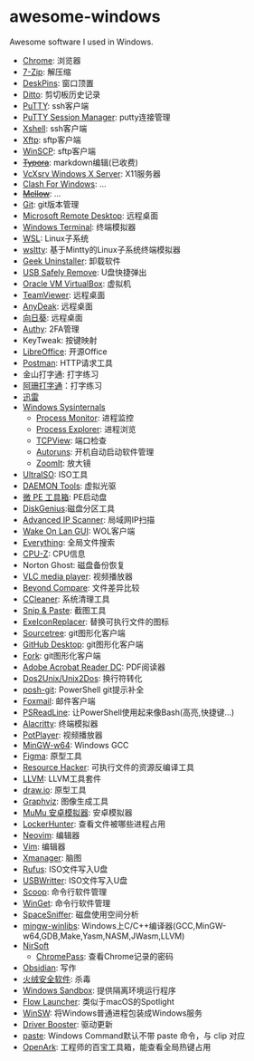 # awesome-windows

Awesome software I used in Windows.

- [Chrome](https://www.google.com/chrome): 浏览器
- [7-Zip](https://www.7-zip.org): 解压缩
- [DeskPins](https://efotinis.neocities.org/deskpins): 窗口顶置
- [Ditto](https://ditto-cp.sourceforge.io): 剪切板历史记录
- [PuTTY](https://www.chiark.greenend.org.uk/~sgtatham/putty): ssh客户端
- [PuTTY Session Manager](https://puttysm.sourceforge.io): putty连接管理
- [Xshell](https://www.netsarang.com/xshell): ssh客户端
- [Xftp](https://www.netsarang.com/xftp): sftp客户端
- [WinSCP](https://winscp.net/eng): sftp客户端
- [~~Typora~~](https://typora.io): markdown编辑(已收费)
- [VcXsrv Windows X Server](https://sourceforge.net/projects/vcxsrv): X11服务器
- [Clash For Windows](https://github.com/Fndroid/clash_for_windows_pkg): ...
- [~~Mellow~~](https://github.com/mellow-io/mellow): ...
- [Git](https://git-scm.com/): git版本管理
- [Microsoft Remote Desktop](https://docs.microsoft.com/zh-cn/windows-server/remote/remote-desktop-services/clients/remote-desktop-clients): 远程桌面
- [Windows Terminal](https://github.com/microsoft/terminal): 终端模拟器
- [WSL](https://docs.microsoft.com/windows/wsl): Linux子系统
- [wsltty](https://github.com/mintty/wsltty): 基于Mintty的Linux子系统终端模拟器
- [Geek Uninstaller](https://geekuninstaller.com): 卸载软件
- [USB Safely Remove](https://safelyremove.com): U盘快捷弹出
- [Oracle VM VirtualBox](https://www.virtualbox.org): 虚拟机
- [TeamViewer](https://www.teamviewer.com): 远程桌面
- [AnyDeak](https://anydesk.com): 远程桌面
- [向日葵](https://sunlogin.oray.com/): 远程桌面
- [Authy](https://authy.com): 2FA管理
- KeyTweak: 按键映射
- [LibreOffice](https://www.libreoffice.org): 开源Office
- [Postman](https://www.postman.com): HTTP请求工具
- 金山打字通: 打字练习
- [阿珊打字通](https://at01.cn/)：打字练习
- [迅雷]()
- [Windows Sysinternals](https://docs.microsoft.com/en-us/sysinternals)
  - [Process Monitor](https://docs.microsoft.com/en-us/sysinternals/downloads/procmon): 进程监控
  - [Process Explorer](https://docs.microsoft.com/en-us/sysinternals/downloads/process-explorer): 进程浏览
  - [TCPView](https://docs.microsoft.com/en-us/sysinternals/downloads/tcpview): 端口检查
  - [Autoruns](https://docs.microsoft.com/en-us/sysinternals/downloads/autoruns): 开机自动启动软件管理
  - [ZoomIt](https://docs.microsoft.com/en-us/sysinternals/downloads/zoomit): 放大镜
- [UltraISO](https://www.ultraiso.com): ISO工具
- [DAEMON Tools](https://www.daemon-tools.cc): 虚拟光驱
- [微 PE 工具箱](http://www.wepe.com.cn): PE启动盘
- [DiskGenius](https://www.diskgenius.com):磁盘分区工具
- [Advanced IP Scanner](https://www.advanced-ip-scanner.com): 局域网IP扫描
- [Wake On Lan GUI](https://www.depicus.com/wake-on-lan/wake-on-lan-gui): WOL客户端
- [Everything](https://www.voidtools.com): 全局文件搜索
- [CPU-Z](https://www.cpuid.com/softwares/cpu-z.html): CPU信息
- Norton Ghost: 磁盘备份恢复
- [VLC media player](https://www.videolan.org/vlc): 视频播放器
- [Beyond Compare](ihttps://www.scootersoftware.com): 文件差异比较
- [CCleaner](https://www.ccleaner.com): 系统清理工具
- [Snip & Paste](https://www.snipaste.com): 截图工具
- [ExeIconReplacer](https://github.com/nblookup/ExeIconReplacer): 替换可执行文件的图标
- [Sourcetree](https://www.sourcetreeapp.com): git图形化客户端
- [GitHub Desktop](https://desktop.github.com): git图形化客户端
- [Fork](https://git-fork.com): git图形化客户端
- [Adobe Acrobat Reader DC](https://acrobat.adobe.com/us/en/acrobat/pdf-reader.html): PDF阅读器
- [Dos2Unix/Unix2Dos](https://waterlan.home.xs4all.nl/dos2unix.html): 换行符转化
- [posh-git](https://github.com/dahlbyk/posh-git): PowerShell git提示补全
- [Foxmail](https://www.foxmail.com): 邮件客户端
- [PSReadLine](https://github.com/PowerShell/PSReadLine): 让PowerShell使用起来像Bash(高亮,快捷键...) 
- [Alacritty](https://github.com/alacritty/alacritty): 终端模拟器
- [PotPlayer](https://potplayer.daum.net): 视频播放器
- [MinGW-w64](https://sourceforge.net/projects/mingw-w64): Windows GCC
- [Figma](https://www.figma.com): 原型工具
- [Resource Hacker](http://www.angusj.com/resourcehacker): 可执行文件的资源反编译工具
- [LLVM](https://llvm.org): LLVM工具套件
- [draw.io](https://github.com/jgraph/drawio-desktop): 原型工具
- [Graphviz](http://www.graphviz.org): 图像生成工具
- [MuMu 安卓模拟器](https://mumu.163.com): 安卓模拟器
- [LockerHunter](https://lockhunter.com): 查看文件被哪些进程占用
- [Neovim](https://neovim.io): 编辑器
- [Vim](https://www.vim.org): 编辑器
- [Xmanager](https://www.netsarang.com/en/xmanager): 脑图
- [Rufus](https://rufus.ie/zh): ISO文件写入U盘
- [USBWritter](https://sourceforge.net/projects/usbwriter): ISO文件写入U盘
- [Scoop](https://scoop.sh): 命令行软件管理
- [WinGet](https://github.com/microsoft/winget-cli): 命令行软件管理
- [SpaceSniffer](http://www.uderzo.it/main_products/space_sniffer): 磁盘使用空间分析
- [mingw-winlibs](https://winlibs.com/): Windows上C/C++编译器(GCC,MinGW-w64,GDB,Make,Yasm,NASM,JWasm,LLVM)
- [NirSoft](https://www.nirsoft.net/)
  - [ChromePass](https://www.nirsoft.net/utils/chromepass.html): 查看Chrome记录的密码
- [Obsidian](https://obsidian.md/): 写作
- [火绒安全软件](https://www.huorong.cn/person5.html): 杀毒
- [Windows Sandbox](https://learn.microsoft.com/zh-cn/windows/security/threat-protection/windows-sandbox/windows-sandbox-overview): 提供隔离环境运行程序
- [Flow Launcher](https://www.flowlauncher.com/): 类似于macOS的Spotlight
- [WinSW](https://github.com/winsw/winsw): 将Windows普通进程包装成Windows服务
- [Driver Booster](https://www.iobit.com/en/driver-booster.php): 驱动更新
- [paste](https://www.c3scripts.com/tutorials/msdos/paste.html): Windows Command默认不带 paste 命令，与 clip 对应
- [OpenArk](https://github.com/BlackINT3/OpenArk): 工程师的百宝工具箱，能查看全局热键占用
